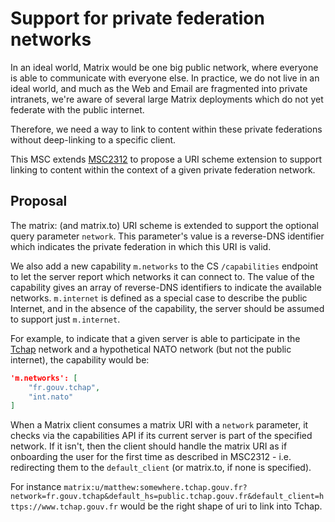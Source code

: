 # Support for private federation networks

In an ideal world, Matrix would be one big public network, where everyone is
able to communicate with everyone else.  In practice, we do not live in an
ideal world, and much as the Web and Email are fragmented into private
intranets, we're aware of several large Matrix deployments which do not yet
federate with the public internet.

Therefore, we need a way to link to content within these private federations
without deep-linking to a specific client.

This MSC extends [MSC2312](https://github.com/matrix-org/matrix-doc/pull/2312) to
propose a URI scheme extension to support linking to content within the
context of a given private federation network.

## Proposal

The matrix: (and matrix.to) URI scheme is extended to support the optional query
parameter `network`.  This parameter's value is a reverse-DNS identifier which indicates the
private federation in which this URI is valid.

We also add a new capability `m.networks` to the CS `/capabilities` endpoint
to let the server report which networks it can connect to.  The value of the
capability gives an array of reverse-DNS identifiers to indicate the available
networks. `m.internet` is defined as a special case to describe the public Internet,
and in the absence of the capability, the server should be assumed to support just
`m.internet`.

For example, to indicate that a given server is able to participate in the
[Tchap](https://www.numerique.gouv.fr/outils-agents/tchap-messagerie-instantanee-etat/) network
and a hypothetical NATO network (but not the public internet), the capability would be:

```json
'm.networks': [
    "fr.gouv.tchap",
    "int.nato"
]
```

When a Matrix client consumes a matrix URI with a `network` parameter, it
checks via the capabilities API if its current server is part of the specified
network. If it isn't, then the client should handle the matrix URI as if
onboarding the user for the first time as described in MSC2312 - i.e.
redirecting them to the `default_client` (or matrix.to, if none is specified).

For instance `matrix:u/matthew:somewhere.tchap.gouv.fr?network=fr.gouv.tchap&default_hs=public.tchap.gouv.fr&default_client=https://www.tchap.gouv.fr`
would be the right shape of uri to link into Tchap.
